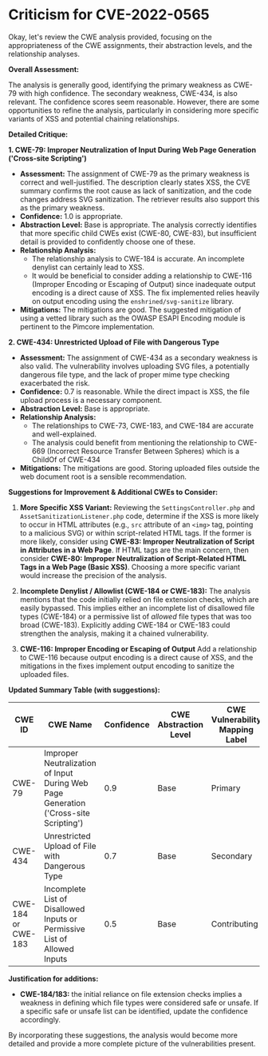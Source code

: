 # Criticism for CVE-2022-0565

Okay, let's review the CWE analysis provided, focusing on the appropriateness of the CWE assignments, their abstraction levels, and the relationship analyses.

**Overall Assessment:**

The analysis is generally good, identifying the primary weakness as CWE-79 with high confidence.  The secondary weakness, CWE-434, is also relevant. The confidence scores seem reasonable. However, there are some opportunities to refine the analysis, particularly in considering more specific variants of XSS and potential chaining relationships.

**Detailed Critique:**

**1. CWE-79: Improper Neutralization of Input During Web Page Generation ('Cross-site Scripting')**

*   **Assessment:** The assignment of CWE-79 as the primary weakness is correct and well-justified.  The description clearly states XSS, the CVE summary confirms the root cause as lack of sanitization, and the code changes address SVG sanitization. The retriever results also support this as the primary weakness.
*   **Confidence:** 1.0 is appropriate.
*   **Abstraction Level:** Base is appropriate. The analysis correctly identifies that more specific child CWEs exist (CWE-80, CWE-83), but insufficient detail is provided to confidently choose one of these.
*   **Relationship Analysis:**
    *   The relationship analysis to CWE-184 is accurate. An incomplete denylist can certainly lead to XSS.
    * It would be beneficial to consider adding a relationship to CWE-116 (Improper Encoding or Escaping of Output) since inadequate output encoding is a direct cause of XSS. The fix implemented relies heavily on output encoding using the `enshrined/svg-sanitize` library.
*   **Mitigations:** The mitigations are good. The suggested mitigation of using a vetted library such as the OWASP ESAPI Encoding module is pertinent to the Pimcore implementation.

**2. CWE-434: Unrestricted Upload of File with Dangerous Type**

*   **Assessment:** The assignment of CWE-434 as a secondary weakness is also valid. The vulnerability involves uploading SVG files, a potentially dangerous file type, and the lack of proper mime type checking exacerbated the risk.
*   **Confidence:** 0.7 is reasonable. While the direct impact is XSS, the file upload process is a necessary component.
*   **Abstraction Level:** Base is appropriate.
*   **Relationship Analysis:**
    *   The relationships to CWE-73, CWE-183, and CWE-184 are accurate and well-explained.
    *   The analysis could benefit from mentioning the relationship to CWE-669 (Incorrect Resource Transfer Between Spheres) which is a ChildOf of CWE-434
*   **Mitigations:** The mitigations are good. Storing uploaded files outside the web document root is a sensible recommendation.

**Suggestions for Improvement & Additional CWEs to Consider:**

1.  **More Specific XSS Variant:**  Reviewing the `SettingsController.php` and `AssetSanitizationListener.php` code, determine if the XSS is more likely to occur in HTML attributes (e.g., `src` attribute of an `<img>` tag, pointing to a malicious SVG) or within script-related HTML tags.  If the former is more likely, consider using **CWE-83: Improper Neutralization of Script in Attributes in a Web Page**. If HTML tags are the main concern, then consider **CWE-80: Improper Neutralization of Script-Related HTML Tags in a Web Page (Basic XSS)**. Choosing a more specific variant would increase the precision of the analysis.

2.  **Incomplete Denylist / Allowlist (CWE-184 or CWE-183):** The analysis mentions that the code initially relied on file extension checks, which are easily bypassed.  This implies either an incomplete list of disallowed file types (CWE-184) or a permissive list of *allowed* file types that was too broad (CWE-183).  Explicitly adding CWE-184 or CWE-183 could strengthen the analysis, making it a chained vulnerability.

3.  **CWE-116: Improper Encoding or Escaping of Output** Add a relationship to CWE-116 because output encoding is a direct cause of XSS, and the mitigations in the fixes implement output encoding to sanitize the uploaded files.

**Updated Summary Table (with suggestions):**

| CWE ID | CWE Name | Confidence | CWE Abstraction Level | CWE Vulnerability Mapping Label | CWE-Vulnerability Mapping Notes |
|---|---|---|---|---|---|
| CWE-79 | Improper Neutralization of Input During Web Page Generation ('Cross-site Scripting') | 0.9 | Base | Primary | Allowed |
| CWE-434 | Unrestricted Upload of File with Dangerous Type | 0.7 | Base | Secondary | Allowed |
| CWE-184 or CWE-183 | Incomplete List of Disallowed Inputs or Permissive List of Allowed Inputs | 0.5 | Base | Contributing | Allowed |

**Justification for additions:**

*   **CWE-184/183:** the initial reliance on file extension checks implies a weakness in defining which file types were considered safe or unsafe. If a specific safe or unsafe list can be identified, update the confidence accordingly.

By incorporating these suggestions, the analysis would become more detailed and provide a more complete picture of the vulnerabilities present.